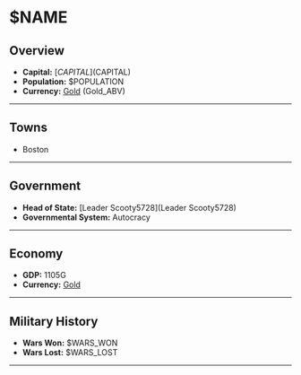 # $NAME

## Overview

- **Capital:** [$CAPITAL]($CAPITAL)
- **Population:** $POPULATION
- **Currency:** [Gold](Gold) (Gold_ABV)

---

## Towns

- Boston

---

## Government

- **Head of State:** [Leader Scooty5728](Leader Scooty5728)
- **Governmental System:** Autocracy

---

## Economy

- **GDP:** 1105G
- **Currency:** [Gold](Gold)

---

## Military History

- **Wars Won:** $WARS_WON
- **Wars Lost:** $WARS_LOST

---

